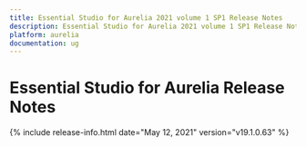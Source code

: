 ```yaml
---
title: Essential Studio for Aurelia 2021 volume 1 SP1 Release Notes  
description: Essential Studio for Aurelia 2021 volume 1 SP1 Release Notes  
platform: aurelia
documentation: ug
---
```


# Essential Studio for Aurelia  Release Notes  

{% include release-info.html date="May 12, 2021"  version="v19.1.0.63" %} 







